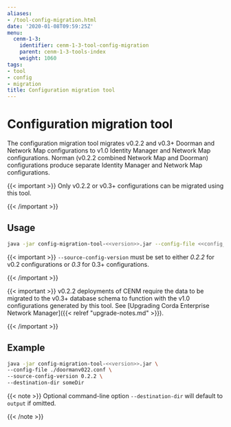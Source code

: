 ```yaml
---
aliases:
- /tool-config-migration.html
date: '2020-01-08T09:59:25Z'
menu:
  cenm-1-3:
    identifier: cenm-1-3-tool-config-migration
    parent: cenm-1-3-tools-index
    weight: 1060
tags:
- tool
- config
- migration
title: Configuration migration tool
---
```



# Configuration migration tool

The configuration migration tool migrates v0.2.2 and v0.3+ Doorman and Network Map configurations to v1.0 Identity Manager and
Network Map configurations. Norman (v0.2.2 combined Network Map and Doorman) configurations produce separate Identity Manager and
Network Map configurations.


{{< important >}}
Only v0.2.2 or v0.3+ configurations can be migrated using this tool.


{{< /important >}}


## Usage

```bash
java -jar config-migration-tool-<<version>>.jar --config-file <<config_file>> [options]
```


{{< important >}}
`--source-config-version` must be set to either *0.2.2* for v0.2 configurations or *0.3* for 0.3+ configurations.


{{< /important >}}


{{< important >}}
v0.2.2 deployments of CENM require the data to be migrated to the v0.3+ database schema to function with
the v1.0 configurations generated by this tool. See [Upgrading Corda Enterprise Network Manager]({{< relref "upgrade-notes.md" >}}).


{{< /important >}}


## Example

```bash
java -jar config-migration-tool-<<version>>.jar \
--config-file ./doormanv022.conf \
--source-config-version 0.2.2 \
--destination-dir someDir
```

{{< note >}}
Optional command-line option `--destination-dir` will default to `output` if omitted.

{{< /note >}}
